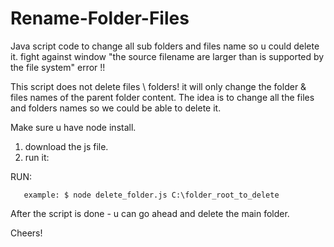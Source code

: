 # Rename-Folder-Files
Java script code to change all sub folders and files name so u could delete it. 
fight against window "the source filename are larger than is supported by the file system" error !!

This script does not delete files \ folders! it will only change the folder & files names of the parent folder content.
The idea is to change all the files and folders names so we could be able to delete it.

Make sure u have node install.

1. download the js file.
2. run it:

RUN:

       example: $ node delete_folder.js C:\folder_root_to_delete
       
       
After the script is done - u can go ahead and delete the main folder.

Cheers!
